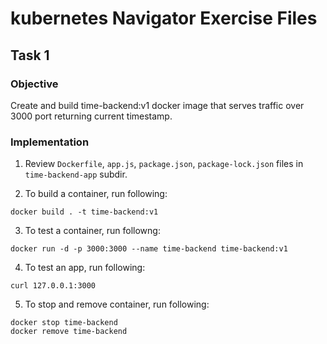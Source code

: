 # kubernetes Navigator Exercise Files

## Task 1

### Objective

Create and build time-backend:v1 docker image that serves traffic over 3000 port returning current timestamp.

### Implementation

1. Review `Dockerfile`, `app.js`, `package.json`, `package-lock.json` files in `time-backend-app` subdir.

2. To build a container, run following:
```
docker build . -t time-backend:v1
```

3. To test a container, run followng:
```
docker run -d -p 3000:3000 --name time-backend time-backend:v1
```

4. To test an app, run following:
```
curl 127.0.0.1:3000
```

5. To stop and remove container, run following:
```
docker stop time-backend
docker remove time-backend
```
